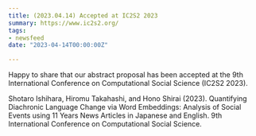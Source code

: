 ```yaml
---
title: (2023.04.14) Accepted at IC2S2 2023
summary: https://www.ic2s2.org/
tags:
- newsfeed
date: "2023-04-14T00:00:00Z"

---
```


Happy to share that our abstract proposal has been accepted at the 9th International Conference on Computational Social Science (IC2S2 2023).

Shotaro Ishihara, Hiromu Takahashi, and Hono Shirai (2023). Quantifying Diachronic Language Change via Word Embeddings: Analysis of Social Events using 11 Years News Articles in Japanese and English. 9th International Conference on Computational Social Science.
